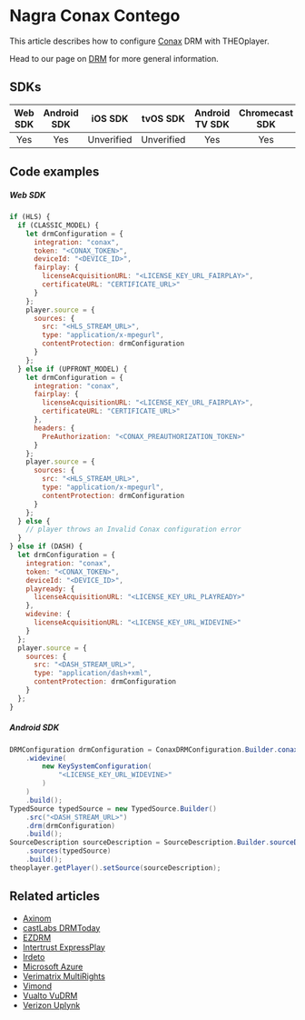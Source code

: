 # Nagra Conax Contego

This article describes how to configure [Conax](https://dtv.nagra.com/scalable-service-protection) DRM with THEOplayer.

Head to our page on [DRM](../../how-to-guides/04-drm/00-introduction.md) for more general information.

## SDKs

| Web SDK | Android SDK |  iOS SDK   |  tvOS SDK  | Android TV SDK | Chromecast SDK |
| :-----: | :---------: | :--------: | :--------: | :------------: | :------------: |
|   Yes   |     Yes     | Unverified | Unverified |      Yes       |      Yes       |

## Code examples

##### Web SDK

```js
if (HLS) {
  if (CLASSIC_MODEL) {
    let drmConfiguration = {
      integration: "conax",
      token: "<CONAX_TOKEN>",
      deviceId: "<DEVICE_ID>",
      fairplay: {
        licenseAcquisitionURL: "<LICENSE_KEY_URL_FAIRPLAY>",
        certificateURL: "CERTIFICATE_URL>"
      }
    };
    player.source = {
      sources: {
        src: "<HLS_STREAM_URL>",
        type: "application/x-mpegurl",
        contentProtection: drmConfiguration
      }
    };
  } else if (UPFRONT_MODEL) {
    let drmConfiguration = {
      integration: "conax",
      fairplay: {
        licenseAcquisitionURL: "<LICENSE_KEY_URL_FAIRPLAY>",
        certificateURL: "CERTIFICATE_URL>"
      },
      headers: {
        PreAuthorization: "<CONAX_PREAUTHORIZATION_TOKEN>"
      }
    };
    player.source = {
      sources: {
        src: "<HLS_STREAM_URL>",
        type: "application/x-mpegurl",
        contentProtection: drmConfiguration
      }
    };
  } else {
    // player throws an Invalid Conax configuration error
  }
} else if (DASH) {
  let drmConfiguration = {
    integration: "conax",
    token: "<CONAX_TOKEN>",
    deviceId: "<DEVICE_ID>",
    playready: {
      licenseAcquisitionURL: "<LICENSE_KEY_URL_PLAYREADY>"
    },
    widevine: {
      licenseAcquisitionURL: "<LICENSE_KEY_URL_WIDEVINE>"
    }
  };
  player.source = {
    sources: {
      src: "<DASH_STREAM_URL>",
      type: "application/dash+xml",
      contentProtection: drmConfiguration
    }
  };
}
```

##### Android SDK

```java
DRMConfiguration drmConfiguration = ConaxDRMConfiguration.Builder.conaxDrm("<DEVICE_ID>", "<CONAX_TOKEN>")
    .widevine(
        new KeySystemConfiguration(
            "<LICENSE_KEY_URL_WIDEVINE>"
        )
    )
    .build();
TypedSource typedSource = new TypedSource.Builder()
    .src("<DASH_STREAM_URL>")
    .drm(drmConfiguration)
    .build();
SourceDescription sourceDescription = SourceDescription.Builder.sourceDescription()
    .sources(typedSource)
    .build();
theoplayer.getPlayer().setSource(sourceDescription);
```

## Related articles

- [Axinom](02-axinom.md)
- [castLabs DRMToday](02-castlabs-drmtoday/00-introduction.md)
- [EZDRM](04-ezdrm.md)
- [Intertrust ExpressPlay](05-intertrust-expressplay.md)
- [Irdeto](06-irdeto.md)
- [Microsoft Azure](07-microsoft-azure.md)
- [Verimatrix MultiRights](09-verimatrix-multirights.md)
- [Vimond](10-vimond.md)
- [Vualto VuDRM](11-vualto-vudrm.md)
- [Verizon Uplynk](12-verizon-uplynk.md)
